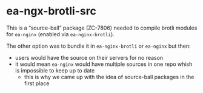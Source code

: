 # ea-ngx-brotli-src

This is a “source-ball” package (ZC-7806) needed to compile brotli modules for  `ea-nginx` (enabled via `ea-nginx-brotli`).

The other option was to bundle it in `ea-nginx-brotli` or `ea-nginx` but then:
* users would have the source on their servers for no reason
* it would mean `ea-nginx` would have multiple sources in one repo whish is impossible to keep up to date
   * this is why we came up with the idea of source-ball packages in the first place
